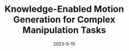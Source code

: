 ---
title: "Knowledge-Enabled Motion Generation for Complex Manipulation Tasks"
collection: publications
permalink: /publication/Motion_Generalization_IROS_2023
# excerpt: 'This paper is about fixing template issue #693.'
date: 2023-5-15
venue: 'Workshop on Geometric Representations: The Roles of Screw Theory, Lie Algebra, and Geometric Algebra, ICRA'
paperurl: 'http://academicpages.github.io/files/paper3.pdf'
citation: ' D. Das, A. Patankar, F. Honda, D. Mahalingam, N. Chakraborty, C.R. Ramakrishnan and I.V. Ramakrishnan. Knowledge-Enabled Motion Generation for Complex Manipulation Tasks. Workshop on Geometric Representations: The Roles of Screw Theory, Lie Algebra, and Geometric Algebra, <i>IEEE International Conference on Robotics and Automation (ICRA)</i> 2023.'
---